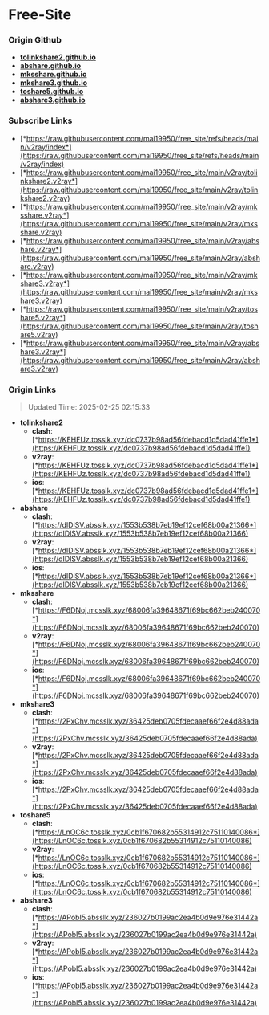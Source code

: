 # Free-Site

### Origin Github

- [**tolinkshare2.github.io**](https://github.com/tolinkshare2/tolinkshare2.github.io)
- [**abshare.github.io**](https://github.com/abshare/abshare.github.io)
- [**mksshare.github.io**](https://github.com/mksshare/mksshare.github.io)
- [**mkshare3.github.io**](https://github.com/mkshare3/mkshare3.github.io)
- [**toshare5.github.io**](https://github.com/toshare5/toshare5.github.io)
- [**abshare3.github.io**](https://github.com/abshare3/abshare3.github.io)

### Subscribe Links

- [*https://raw.githubusercontent.com/mai19950/free_site/refs/heads/main/v2ray/index*](https://raw.githubusercontent.com/mai19950/free_site/refs/heads/main/v2ray/index)
- [*https://raw.githubusercontent.com/mai19950/free_site/main/v2ray/tolinkshare2.v2ray*](https://raw.githubusercontent.com/mai19950/free_site/main/v2ray/tolinkshare2.v2ray)
- [*https://raw.githubusercontent.com/mai19950/free_site/main/v2ray/mksshare.v2ray*](https://raw.githubusercontent.com/mai19950/free_site/main/v2ray/mksshare.v2ray)
- [*https://raw.githubusercontent.com/mai19950/free_site/main/v2ray/abshare.v2ray*](https://raw.githubusercontent.com/mai19950/free_site/main/v2ray/abshare.v2ray)
- [*https://raw.githubusercontent.com/mai19950/free_site/main/v2ray/mkshare3.v2ray*](https://raw.githubusercontent.com/mai19950/free_site/main/v2ray/mkshare3.v2ray)
- [*https://raw.githubusercontent.com/mai19950/free_site/main/v2ray/toshare5.v2ray*](https://raw.githubusercontent.com/mai19950/free_site/main/v2ray/toshare5.v2ray)
- [*https://raw.githubusercontent.com/mai19950/free_site/main/v2ray/abshare3.v2ray*](https://raw.githubusercontent.com/mai19950/free_site/main/v2ray/abshare3.v2ray)

### Origin Links

> Updated Time: 2025-02-25 02:15:33

- **tolinkshare2**
  - **clash**: [*https://KEHFUz.tosslk.xyz/dc0737b98ad56fdebacd1d5dad41ffe1*](https://KEHFUz.tosslk.xyz/dc0737b98ad56fdebacd1d5dad41ffe1)
  - **v2ray**: [*https://KEHFUz.tosslk.xyz/dc0737b98ad56fdebacd1d5dad41ffe1*](https://KEHFUz.tosslk.xyz/dc0737b98ad56fdebacd1d5dad41ffe1)
  - **ios**: [*https://KEHFUz.tosslk.xyz/dc0737b98ad56fdebacd1d5dad41ffe1*](https://KEHFUz.tosslk.xyz/dc0737b98ad56fdebacd1d5dad41ffe1)
- **abshare**
  - **clash**: [*https://dIDlSV.absslk.xyz/1553b538b7eb19ef12cef68b00a21366*](https://dIDlSV.absslk.xyz/1553b538b7eb19ef12cef68b00a21366)
  - **v2ray**: [*https://dIDlSV.absslk.xyz/1553b538b7eb19ef12cef68b00a21366*](https://dIDlSV.absslk.xyz/1553b538b7eb19ef12cef68b00a21366)
  - **ios**: [*https://dIDlSV.absslk.xyz/1553b538b7eb19ef12cef68b00a21366*](https://dIDlSV.absslk.xyz/1553b538b7eb19ef12cef68b00a21366)
- **mksshare**
  - **clash**: [*https://F6DNoj.mcsslk.xyz/68006fa39648671f69bc662beb240070*](https://F6DNoj.mcsslk.xyz/68006fa39648671f69bc662beb240070)
  - **v2ray**: [*https://F6DNoj.mcsslk.xyz/68006fa39648671f69bc662beb240070*](https://F6DNoj.mcsslk.xyz/68006fa39648671f69bc662beb240070)
  - **ios**: [*https://F6DNoj.mcsslk.xyz/68006fa39648671f69bc662beb240070*](https://F6DNoj.mcsslk.xyz/68006fa39648671f69bc662beb240070)
- **mkshare3**
  - **clash**: [*https://2PxChv.mcsslk.xyz/36425deb0705fdecaaef66f2e4d88ada*](https://2PxChv.mcsslk.xyz/36425deb0705fdecaaef66f2e4d88ada)
  - **v2ray**: [*https://2PxChv.mcsslk.xyz/36425deb0705fdecaaef66f2e4d88ada*](https://2PxChv.mcsslk.xyz/36425deb0705fdecaaef66f2e4d88ada)
  - **ios**: [*https://2PxChv.mcsslk.xyz/36425deb0705fdecaaef66f2e4d88ada*](https://2PxChv.mcsslk.xyz/36425deb0705fdecaaef66f2e4d88ada)
- **toshare5**
  - **clash**: [*https://LnOC6c.tosslk.xyz/0cb1f670682b55314912c75110140086*](https://LnOC6c.tosslk.xyz/0cb1f670682b55314912c75110140086)
  - **v2ray**: [*https://LnOC6c.tosslk.xyz/0cb1f670682b55314912c75110140086*](https://LnOC6c.tosslk.xyz/0cb1f670682b55314912c75110140086)
  - **ios**: [*https://LnOC6c.tosslk.xyz/0cb1f670682b55314912c75110140086*](https://LnOC6c.tosslk.xyz/0cb1f670682b55314912c75110140086)
- **abshare3**
  - **clash**: [*https://APobI5.absslk.xyz/236027b0199ac2ea4b0d9e976e31442a*](https://APobI5.absslk.xyz/236027b0199ac2ea4b0d9e976e31442a)
  - **v2ray**: [*https://APobI5.absslk.xyz/236027b0199ac2ea4b0d9e976e31442a*](https://APobI5.absslk.xyz/236027b0199ac2ea4b0d9e976e31442a)
  - **ios**: [*https://APobI5.absslk.xyz/236027b0199ac2ea4b0d9e976e31442a*](https://APobI5.absslk.xyz/236027b0199ac2ea4b0d9e976e31442a)
